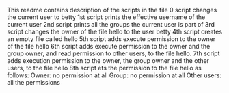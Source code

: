 This readme contains description of the scripts in the file
0 script changes the current user to betty
1st script prints the effective username of the current user
2nd script prints all the groups the current user is part of
3rd script changes the owner of the file hello to the user betty
4th script creates an empty file called hello
5th script adds execute permission to the owner of the file hello
6th script adds execute permission to the owner and the group owner, and read permission to other users, to the file hello.
7th script adds execution permission to the owner, the group owner and the other users, to the file hello
8th script ets the permission to the file hello as follows:
    Owner: no permission at all
    Group: no permission at all
    Other users: all the permissions
